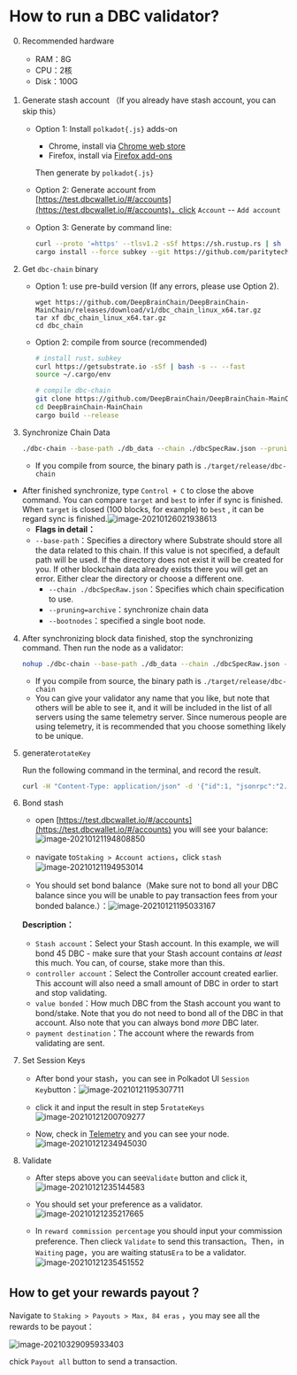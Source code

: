 # How to run a DBC validator?

0. Recommended hardware
   + RAM：8G
   + CPU：2核
   + Disk：100G

1. Generate stash account （If you already have stash account, you can skip this）

   + Option 1: Install `polkadot{.js}` adds-on

     + Chrome, install via [Chrome web store](https://chrome.google.com/webstore/detail/polkadot{js}-extension/mopnmbcafieddcagagdcbnhejhlodfdd)
     + Firefox, install via [Firefox add-ons](https://addons.mozilla.org/en-US/firefox/addon/polkadot-js-extension/)

     Then generate by `polkadot{.js}`

   + Option 2: Generate account from [https://test.dbcwallet.io/#/accounts](https://test.dbcwallet.io/#/accounts)，click `Account` -- `Add account`

   + Option 3: Generate by command line:

     ```bash
     curl --proto '=https' --tlsv1.2 -sSf https://sh.rustup.rs | sh
     cargo install --force subkey --git https://github.com/paritytech/substrate --version 2.0.1 --locked
     ```

2. Get `dbc-chain` binary

   + Option 1: use pre-build version (If any errors, please use Option 2).

     ```
     wget https://github.com/DeepBrainChain/DeepBrainChain-MainChain/releases/download/v1/dbc_chain_linux_x64.tar.gz
     tar xf dbc_chain_linux_x64.tar.gz
     cd dbc_chain
     ```

   + Option 2: compile from source (recommended)

     ```bash
     # install rust，subkey
     curl https://getsubstrate.io -sSf | bash -s -- --fast
     source ~/.cargo/env
     
     # compile dbc-chain
     git clone https://github.com/DeepBrainChain/DeepBrainChain-MainChain.git
     cd DeepBrainChain-MainChain
     cargo build --release
     ```

3. Synchronize Chain Data

   ```bash
   ./dbc-chain --base-path ./db_data --chain ./dbcSpecRaw.json --pruning=archive --bootnodes /ip4/111.44.254.180/tcp/20333/p2p/12D3KooWDQjfftL9FEJGstec1ukQ6C4EcZoqh2n3QUk1G8v58EVH
   ```

   + If you compile from source, the binary path is `./target/release/dbc-chain`
+ After finished synchronize, type `Control + C` to close the above command. You can compare `target` and `best` to infer if sync is finished. When `target` is closed (100 blocks, for example) to `best` , it can be regard sync is finished.![image-20210126021938613](join_dbc_network_EN.assets/image-20210126021938613.png)
   + **Flags in detail：**
  + `--base-path`：Specifies a directory where Substrate should store all the data  related to this chain. If this value is not specified, a default path  will be used. If the directory does not exist it will be created for  you. If other blockchain data already exists there you will get an  error. Either clear the directory or choose a different one.
     + `--chain ./dbcSpecRaw.json`：Specifies which chain specification to use. 
     + `--pruning=archive`：synchronize chain data
     + `--bootnodes`：specified a single boot node.
4. After synchronizing block data finished, stop the synchronizing command. Then run the node as a validator: 

   ```bash
   nohup ./dbc-chain --base-path ./db_data --chain ./dbcSpecRaw.json --validator --name YourNodeName --bootnodes /ip4/111.44.254.180/tcp/20333/p2p/12D3KooWDQjfftL9FEJGstec1ukQ6C4EcZoqh2n3QUk1G8v58EVH 1>dbc_node.log 2>&1 &
   ```

   + If you compile from source, the binary path is `./target/release/dbc-chain`
   + You can give your validator any name that you like, but note that others will be able to see it, and it will be included in the list of all servers using the same telemetry server. Since numerous people are using telemetry, it is recommended that you choose something likely to be unique.
5. generate`rotateKey`

   Run the following command in the terminal, and record the result.

   ```bash
   curl -H "Content-Type: application/json" -d '{"id":1, "jsonrpc":"2.0", "method": "author_rotateKeys", "params":[]}' http://localhost:9933
   ```

6. Bond stash

   + open [https://test.dbcwallet.io/#/accounts](https://test.dbcwallet.io/#/accounts) you will see your balance: ![image-20210121194808850](join_dbc_network.assets/image-20210121194808850.png)

   + navigate to`Staking > Account actions`，click `stash`![image-20210121194953014](join_dbc_network.assets/image-20210121194953014.png)

   + You should set bond balance（Make sure not to bond all your DBC balance since you will be unable to pay transaction fees from your bonded balance.）：![image-20210121195033167](join_dbc_network.assets/image-20210121195033167.png)

   **Description：**

   + `Stash account`：Select your Stash account. In this example, we will bond 45 DBC - make sure that your Stash account contains *at least* this much. You can, of course, stake more than this.
   + `controller account`：Select the Controller account created earlier. This account will also need a small amount of DBC in order to start and stop validating.
   + `value bonded`：How much DBC from the Stash account you want to bond/stake. Note that you do not need to bond all of the DBC in that account. Also note that you can always bond *more* DBC later.
   + `payment destination`：The account where the rewards from validating are sent. 


7. Set Session Keys

   + After bond your stash，you can see in Polkadot UI `Session Key`button：![image-20210121195307711](join_dbc_network.assets/image-20210121195307711.png)

   + click it and input the result in step 5`rotateKeys`![image-20210121200709277](join_dbc_network.assets/image-20210121200709277.png)

   + Now, check in [Telemetry]( https://telemetry.polkadot.io/#list/DBC%20Network) and you can see your node.![image-20210121234945030](join_dbc_network.assets/image-20210121234945030.png)

8. Validate

   + After steps above you can see`Validate` button and click it,![image-20210121235144583](join_dbc_network.assets/image-20210121235144583.png)
   
   + You should set your preference as a validator.![image-20210121235217665](join_dbc_network.assets/image-20210121235217665.png)
   
   + In  `reward commission percentage` you should input your commission preference. Then clieck `Validate` to send this transaction。Then，in `Waiting` page，you are waiting status`Era` to be a validator.![image-20210121235451552](join_dbc_network.assets/image-20210121235451552.png)
   
   

## How to get your rewards payout？

Navigate to `Staking > Payouts > Max, 84 eras` ，you may see all the rewards to be payout：

![image-20210329095933403](join_dbc_network_EN.assets/image-20210329095933403.png)



chick `Payout all` button to send a transaction.
